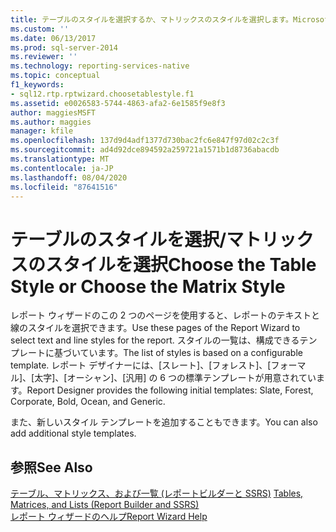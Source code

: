 ```yaml
---
title: テーブルのスタイルを選択するか、マトリックスのスタイルを選択します。Microsoft Docs
ms.custom: ''
ms.date: 06/13/2017
ms.prod: sql-server-2014
ms.reviewer: ''
ms.technology: reporting-services-native
ms.topic: conceptual
f1_keywords:
- sql12.rtp.rptwizard.choosetablestyle.f1
ms.assetid: e0026583-5744-4863-afa2-6e1585f9e8f3
author: maggiesMSFT
ms.author: maggies
manager: kfile
ms.openlocfilehash: 137d9d4adf1377d730bac2fc6e847f97d02c2c3f
ms.sourcegitcommit: ad4d92dce894592a259721a1571b1d8736abacdb
ms.translationtype: MT
ms.contentlocale: ja-JP
ms.lasthandoff: 08/04/2020
ms.locfileid: "87641516"
---
```

# <a name="choose-the-table-style-or-choose-the-matrix-style"></a><span data-ttu-id="8fc9e-102">テーブルのスタイルを選択/マトリックスのスタイルを選択</span><span class="sxs-lookup"><span data-stu-id="8fc9e-102">Choose the Table Style or Choose the Matrix Style</span></span>
  <span data-ttu-id="8fc9e-103">レポート ウィザードのこの 2 つのページを使用すると、レポートのテキストと線のスタイルを選択できます。</span><span class="sxs-lookup"><span data-stu-id="8fc9e-103">Use these pages of the Report Wizard to select text and line styles for the report.</span></span> <span data-ttu-id="8fc9e-104">スタイルの一覧は、構成できるテンプレートに基づいています。</span><span class="sxs-lookup"><span data-stu-id="8fc9e-104">The list of styles is based on a configurable template.</span></span> <span data-ttu-id="8fc9e-105">レポート デザイナーには、[スレート]、[フォレスト]、[フォーマル]、[太字]、[オーシャン]、[汎用] の 6 つの標準テンプレートが用意されています。</span><span class="sxs-lookup"><span data-stu-id="8fc9e-105">Report Designer provides the following initial templates: Slate, Forest, Corporate, Bold, Ocean, and Generic.</span></span>  
  
 <span data-ttu-id="8fc9e-106">また、新しいスタイル テンプレートを追加することもできます。</span><span class="sxs-lookup"><span data-stu-id="8fc9e-106">You can also add additional style templates.</span></span>  
  
## <a name="see-also"></a><span data-ttu-id="8fc9e-107">参照</span><span class="sxs-lookup"><span data-stu-id="8fc9e-107">See Also</span></span>  
 <span data-ttu-id="8fc9e-108">[テーブル、マトリックス、および一覧 &#40;レポートビルダーと SSRS&#41;](report-design/create-invoices-and-forms-with-lists-report-builder-and-ssrs.md) </span><span class="sxs-lookup"><span data-stu-id="8fc9e-108">[Tables, Matrices, and Lists &#40;Report Builder and SSRS&#41;](report-design/create-invoices-and-forms-with-lists-report-builder-and-ssrs.md) </span></span>  
 [<span data-ttu-id="8fc9e-109">レポート ウィザードのヘルプ</span><span class="sxs-lookup"><span data-stu-id="8fc9e-109">Report Wizard Help</span></span>](../../2014/reporting-services/report-wizard-help.md)  
  
  
